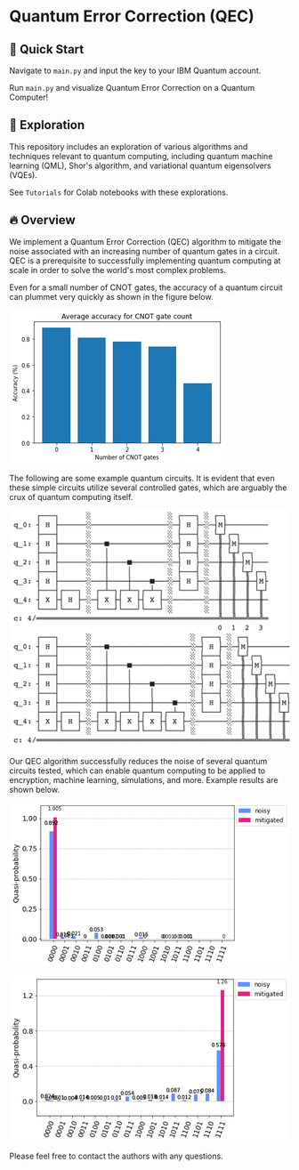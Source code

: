 # Quantum Error Correction (QEC)


## 🚀 Quick Start

Navigate to `main.py` and input the key to your IBM Quantum account.


Run `main.py` and visualize Quantum Error Correction on a Quantum Computer!


## 👀 Exploration

This repository includes an exploration of various algorithms and techniques relevant to quantum computing, including quantum machine learning (QML), Shor's algorithm, and variational quantum eigensolvers (VQEs).


See `Tutorials` for Colab notebooks with these explorations.


## 🔥 Overview

We implement a Quantum Error Correction (QEC) algorithm to mitigate the noise associated with an increasing number of quantum gates in a circuit. QEC is a prerequisite to successfully implementing quantum computing at scale in order to solve the world's most complex problems.


Even for a small number of CNOT gates, the accuracy of a quantum circuit can plummet very quickly as shown in the figure below.


![](Decreasing_Accuracy.png)


The following are some example quantum circuits. It is evident that even these simple circuits utilize several controlled gates, which are arguably the crux of quantum computing itself.


![](Simple_QCs.png)


Our QEC algorithm successfully reduces the noise of several quantum circuits tested, which can enable quantum computing to be applied to encryption, machine learning, simulations, and more. Example results are shown below.


![](Ex1.png)


![](Ex2.png)


Please feel free to contact the authors with any questions.
